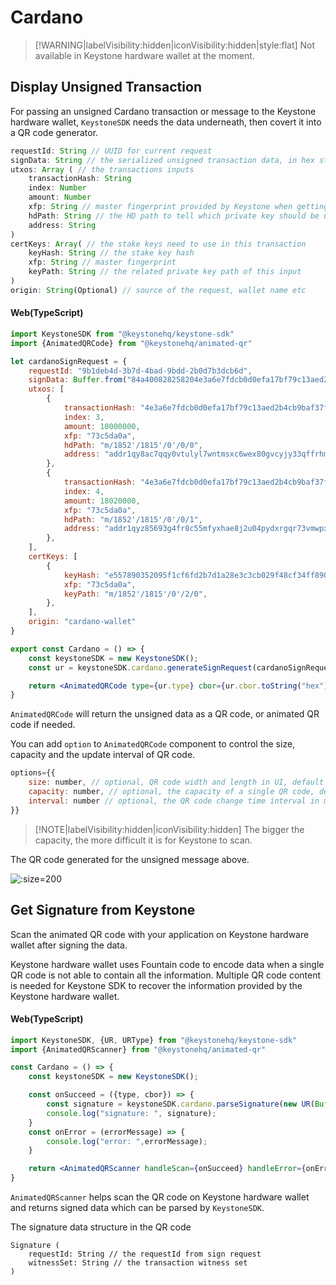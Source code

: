 # Cardano

> [!WARNING|labelVisibility:hidden|iconVisibility:hidden|style:flat]
> Not available in Keystone hardware wallet at the moment.

## Display Unsigned Transaction

For passing an unsigned Cardano transaction or message to the Keystone hardware wallet,
`KeystoneSDK` needs the data underneath, then covert it into a QR code generator.

```js
requestId: String // UUID for current request
signData: String // the serialized unsigned transaction data, in hex string
utxos: Array ( // the transactions inputs
    transactionHash: String
    index: Number
    amount: Number
    xfp: String // master fingerprint provided by Keystone when getting accounts 
    hdPath: String // the HD path to tell which private key should be used to sign the data
    address: String
)
certKeys: Array( // the stake keys need to use in this transaction
    keyHash: String // the stake key hash
    xfp: String // master fingerprint
    keyPath: String // the related private key path of this input
)
origin: String(Optional) // source of the request, wallet name etc
```

<!-- tabs:start -->

#### **Web(TypeScript)**

```jsx
import KeystoneSDK from "@keystonehq/keystone-sdk"
import {AnimatedQRCode} from "@keystonehq/animated-qr"

let cardanoSignRequest = {
    requestId: "9b1deb4d-3b7d-4bad-9bdd-2b0d7b3dcb6d",
    signData: Buffer.from("84a400828258204e3a6e7fdcb0d0efa17bf79c13aed2b4cb9baf37fb1aa2e39553d5bd720c5c99038258204e3a6e7fdcb0d0efa17bf79c13aed2b4cb9baf37fb1aa2e39553d5bd720c5c99040182a200581d6179df4c75f7616d7d1fd39cbc1a6ea6b40a0d7b89fea62fc0909b6c370119c350a200581d61c9b0c9761fd1dc0404abd55efc895026628b5035ac623c614fbad0310119c35002198ecb0300a0f5f6", "hex"),
    utxos: [
        {
            transactionHash: "4e3a6e7fdcb0d0efa17bf79c13aed2b4cb9baf37fb1aa2e39553d5bd720c5c99",
            index: 3,
            amount: 10000000,
            xfp: "73c5da0a",
            hdPath: "m/1852'/1815'/0'/0/0",
            address: "addr1qy8ac7qqy0vtulyl7wntmsxc6wex80gvcyjy33qffrhm7sh927ysx5sftuw0dlft05dz3c7revpf7jx0xnlcjz3g69mq4afdhv",
        },
        {
            transactionHash: "4e3a6e7fdcb0d0efa17bf79c13aed2b4cb9baf37fb1aa2e39553d5bd720c5c99",
            index: 4,
            amount: 18020000,
            xfp: "73c5da0a",
            hdPath: "m/1852'/1815'/0'/0/1",
            address: "addr1qyz85693g4fr8c55mfyxhae8j2u04pydxrgqr73vmwpx3azv4dgkyrgylj5yl2m0jlpdpeswyyzjs0vhwvnl6xg9f7ssrxkz90",
        },
    ],
    certKeys: [
        {
            keyHash: "e557890352095f1cf6fd2b7d1a28e3c3cb029f48cf34ff890a28d176",
            xfp: "73c5da0a",
            keyPath: "m/1852'/1815'/0'/2/0",
        },
    ],
    origin: "cardano-wallet"
}

export const Cardano = () => {
    const keystoneSDK = new KeystoneSDK();
    const ur = keystoneSDK.cardano.generateSignRequest(cardanoSignRequest);

    return <AnimatedQRCode type={ur.type} cbor={ur.cbor.toString("hex")}/>
}
```

`AnimatedQRCode` will return the unsigned data as a QR code, or animated QR code if needed.

You can add `option` to `AnimatedQRCode` component to control the size, capacity and the update interval of QR code.
```jsx
options={{
    size: number, // optional, QR code width and length in UI, default 180px
    capacity: number, // optional, the capacity of a single QR code, default 400 bytes per image
    interval: number // optional, the QR code change time interval in mill seconds for animated QR code, default 100ms
}}
```

> [!NOTE|labelVisibility:hidden|iconVisibility:hidden]
> The bigger the capacity, the more difficult it is for Keystone to scan.

<!-- tabs:end -->

The QR code generated for the unsigned message above.

![](/_media/sign-cardano-tx.png ':size=200')

## Get Signature from Keystone

Scan the animated QR code with your application on Keystone hardware wallet after signing the data.

Keystone hardware wallet uses Fountain code to encode data when a single QR code is not able to contain all the information.
Multiple QR code content is needed for Keystone SDK to recover the information provided by the Keystone hardware wallet.

<!-- tabs:start -->

#### **Web(TypeScript)**

```jsx
import KeystoneSDK, {UR, URType} from "@keystonehq/keystone-sdk"
import {AnimatedQRScanner} from "@keystonehq/animated-qr"

const Cardano = () => {
    const keystoneSDK = new KeystoneSDK();

    const onSucceed = ({type, cbor}) => {
        const signature = keystoneSDK.cardano.parseSignature(new UR(Buffer.from(cbor, "hex"), type))
        console.log("signature: ", signature);
    }
    const onError = (errorMessage) => {
        console.log("error: ",errorMessage);
    }

    return <AnimatedQRScanner handleScan={onSucceed} handleError={onError} urTypes={[URType.CardanoSignature]} />
}
```

`AnimatedQRScanner` helps scan the QR code on Keystone hardware wallet and returns signed data which can be parsed by `KeystoneSDK`.

<!-- tabs:end -->

The signature data structure in the QR code
```
Signature (
    requestId: String // the requestId from sign request
    witnessSet: String // the transaction witness set
)
```
